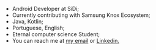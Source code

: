 - Android Developer at SiDi;
- Currently contributing with Samsung Knox Ecosystem;
- Java, Kotlin;
- Portuguese, English;
- Eternal computer science Student;
- You can reach me at [my email](mailto:machadowg@gmail.com) or [Linkedin.](https://www.linkedin.com/in/machado001/)
